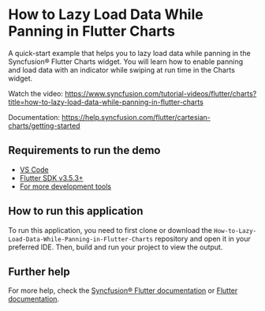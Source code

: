 # How to Lazy Load Data While Panning in Flutter Charts
A quick-start example that helps you to lazy load data while panning in the Syncfusion® Flutter Charts widget. You will learn how to enable panning and load data with an indicator while swiping at run time in the Charts widget.

Watch the video: https://www.syncfusion.com/tutorial-videos/flutter/charts?title=how-to-lazy-load-data-while-panning-in-flutter-charts 

Documentation: https://help.syncfusion.com/flutter/cartesian-charts/getting-started

## Requirements to run the demo
* [VS Code](https://code.visualstudio.com/download)
* [Flutter SDK v3.5.3+](https://flutter.dev/docs/development/tools/sdk/overview)
* [For more development tools](https://flutter.dev/docs/development/tools/devtools/overview)

## How to run this application
To run this application, you need to first clone or download the `How-to-Lazy-Load-Data-While-Panning-in-Flutter-Charts` repository and open it in your preferred IDE. Then, build and run your project to view the output.

## Further help
For more help, check the [Syncfusion® Flutter documentation](https://help.syncfusion.com/flutter/introduction/overview) or
 [Flutter documentation](https://flutter.dev/docs/get-started/install).
